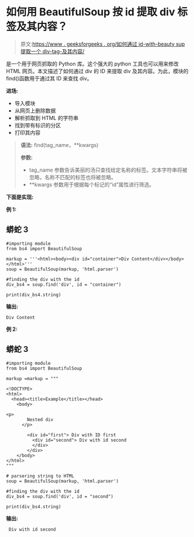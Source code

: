 # 如何用 BeautifulSoup 按 id 提取 div 标签及其内容？

> 原文:[https://www . geeksforgeeks . org/如何通过 id-with-beauty sup 提取一个 div-tag-及其内容/](https://www.geeksforgeeks.org/how-to-extract-a-div-tag-and-its-contents-by-id-with-beautifulsoup/)

是一个用于网页抓取的 Python 库。这个强大的 python 工具也可以用来修改 HTML 网页。本文描述了如何通过 div 的 ID 来提取 div 及其内容。为此，模块的 find()函数用于通过其 ID 来查找 div。

**进场:**

*   导入模块
*   从网页上删除数据
*   解析抓取到 HTML 的字符串
*   找到带有标识的分区
*   打印其内容

> **语法:** find(tag_name，**kwargs)
> 
> **参数:**
> 
> *   tag_name 参数告诉美丽的汤只查找给定名称的标签。文本字符串将被忽略，名称不匹配的标签也将被忽略。
> *   **kwargs 参数用于根据每个标记的“id”属性进行筛选。

**下面是实现:**

**例 1:**

## 蟒蛇 3

```
#importing module
from bs4 import BeautifulSoup

markup = '''<html><body><div id="container">Div Content</div></body></html>'''
soup = BeautifulSoup(markup, 'html.parser')

#finding the div with the id
div_bs4 = soup.find('div', id = "container")

print(div_bs4.string)
```

**输出:**

```
Div Content
```

**例 2:**

## 蟒蛇 3

```
#importing module
from bs4 import BeautifulSoup

markup =markup = """

<!DOCTYPE>
<html>
  <head><title>Example</title></head>
    <body>

<p>
        Nested div
      </p>

        <div id="first"> Div with ID first
          <div id="second"> Div with id second
          </div>
        </div> 
    </body>
</html>
"""

# parsering string to HTML 
soup = BeautifulSoup(markup, 'html.parser')

#finding the div with the id
div_bs4 = soup.find('div', id = "second")

print(div_bs4.string)
```

**输出:**

```
 Div with id second
```